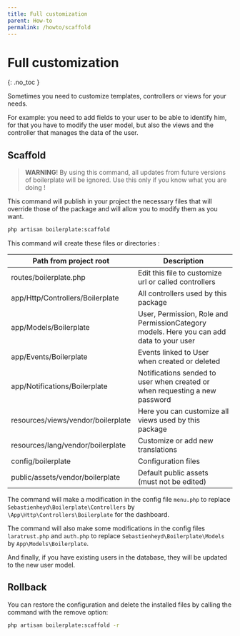 ```yaml
---
title: Full customization
parent: How-to
permalink: /howto/scaffold
---
```


# Full customization
{: .no_toc }

Sometimes you need to customize templates, controllers or views for your needs.

For example: you need to add fields to your user to be able to identify him, for that you have to modify the user model, but also the views and the controller that manages the data of the user.

## Scaffold

> **WARNING**! By using this command, all updates from future versions of boilerplate will be ignored. Use this only if you know what you are doing !

This command will publish in your project the necessary files that will override those of the package and will allow you to modify them as you want.

```bash
php artisan boilerplate:scaffold
```

This command will create these files or directories :

| Path from project root | Description |
| --- | --- |
| routes/boilerplate.php | Edit this file to customize url or called controllers |
| app/Http/Controllers/Boilerplate | All controllers used by this package |
| app/Models/Boilerplate | User, Permission, Role and PermissionCategory models. Here you can add data to your user |
| app/Events/Boilerplate | Events linked to User when created or deleted |
| app/Notifications/Boilerplate | Notifications sended to user when created or when requesting a new password |
| resources/views/vendor/boilerplate | Here you can customize all views used by this package |
| resources/lang/vendor/boilerplate | Customize or add new translations |
| config/boilerplate | Configuration files |
| public/assets/vendor/boilerplate | Default public assets (must not be edited) |

The command will make a modification in the config file `menu.php` to replace `Sebastienheyd\Boilerplate\Controllers` 
by `\App\Http\Controllers\Boilerplate` for the dashboard.

The command will also make some modifications in the config files `laratrust.php` and `auth.php` to replace 
`Sebastienheyd\Boilerplate\Models` by `App\Models\Boilerplate`.

And finally, if you have existing users in the database, they will be updated to the new user model.

## Rollback

You can restore the configuration and delete the installed files by calling the command with the remove option:

```bash
php artisan boilerplate:scaffold -r
```